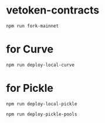 # vetoken-contracts

`npm run fork-mainnet`

# for Curve
`npm run deploy-local-curve`

# for Pickle
`npm run deploy-local-pickle`

`npm run deploy-pickle-pools`